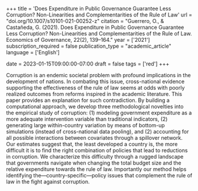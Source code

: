 +++
title = 'Does Expenditure in Public Governance Guarantee Less Corruption? Non-Linearities and Complementarities of the Rule of Law'
url = "doi.org/10.1007/s10101-021-00252-z"
citation = "Guerrero, O., &amp; Castañeda, G. (2021). Does Expenditure in Public Governance Guarantee Less Corruption? Non-Linearities and Complementarities of the Rule of Law. Economics of Governance, 22(2), 139–164."
year = ['2021']
subscription_required = false
publication_type = "academic_article"
language = ['English']


date = 2023-01-15T09:00:00-07:00
draft = false
tags = ['red']
+++

Corruption is an endemic societal problem with profound implications in the development of nations. In combating this issue, cross-national evidence supporting the effectiveness of the rule of law seems at odds with poorly realized outcomes from reforms inspired in the academic literature. This paper provides an explanation for such contradiction. By building a computational approach, we develop three methodological novelties into the empirical study of corruption: (1) modeling government expenditure as a more adequate intervention variable than traditional indicators, (2) generating large within-country variation by means of bottom-up simulations (instead of cross-national data pooling), and (2) accounting for all possible interactions between covariates through a spillover network. Our estimates suggest that, the least developed a country is, the more difficult it is to find the right combination of policies that lead to reductions in corruption. We characterize this difficulty through a rugged landscape that governments navigate when changing the total budget size and the relative expenditure towards the rule of law. Importantly our method helps identifying the—country-specific—policy issues that complement the rule of law in the fight against corruption.